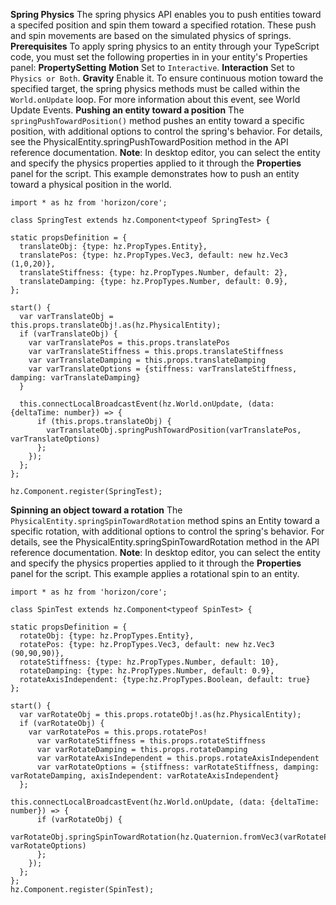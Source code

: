 **Spring Physics**
The spring physics API enables you to push entities toward a specifed position and spin them toward a specified rotation. These push and spin movements are based on the simulated physics of springs.
**Prerequisites**
To apply spring physics to an entity through your TypeScript code, you must set the following properties in in your entity's Properties panel:
**PropertySetting**
**Motion**
Set to `Interactive`.
**Interaction**
Set to `Physics or Both`.
**Gravity**
Enable it.
To ensure continuous motion toward the specified target, the spring physics methods must be called within the `World.onUpdate` loop. For more information about this event, see World Update Events.
**Pushing an entity toward a position**
The `springPushTowardPosition()` method pushes an entity toward a specific position, with additional options to control the spring's behavior. For details, see the PhysicalEntity.springPushTowardPosition method in the API reference documentation.
**Note**: In desktop editor, you can select the entity and specify the physics properties applied to it through the **Properties** panel for the script.
This example demonstrates how to push an entity toward a physical position in the world.

```
import * as hz from 'horizon/core';

class SpringTest extends hz.Component<typeof SpringTest> {

static propsDefinition = {
  translateObj: {type: hz.PropTypes.Entity},
  translatePos: {type: hz.PropTypes.Vec3, default: new hz.Vec3 (1,0,20)},
  translateStiffness: {type: hz.PropTypes.Number, default: 2},
  translateDamping: {type: hz.PropTypes.Number, default: 0.9},
};

start() {
  var varTranslateObj = this.props.translateObj!.as(hz.PhysicalEntity);
  if (varTranslateObj) {
    var varTranslatePos = this.props.translatePos
    var varTranslateStiffness = this.props.translateStiffness
    var varTranslateDamping = this.props.translateDamping
    var varTranslateOptions = {stiffness: varTranslateStiffness, damping: varTranslateDamping}
  }

  this.connectLocalBroadcastEvent(hz.World.onUpdate, (data: {deltaTime: number}) => {
      if (this.props.translateObj) {
        varTranslateObj.springPushTowardPosition(varTranslatePos, varTranslateOptions)
      };
    });
  };
};

hz.Component.register(SpringTest);
```

**Spinning an object toward a rotation**
The `PhysicalEntity.springSpinTowardRotation` method spins an Entity toward a specific rotation, with additional options to control the spring's behavior. For details, see the PhysicalEntity.springSpinTowardRotation method in the API reference documentation.
**Note**: In desktop editor, you can select the entity and specify the physics properties applied to it through the **Properties** panel for the script.
This example applies a rotational spin to an entity.

```
import * as hz from 'horizon/core';

class SpinTest extends hz.Component<typeof SpinTest> {

static propsDefinition = {
  rotateObj: {type: hz.PropTypes.Entity},
  rotatePos: {type: hz.PropTypes.Vec3, default: new hz.Vec3 (90,90,90)},
  rotateStiffness: {type: hz.PropTypes.Number, default: 10},
  rotateDamping: {type: hz.PropTypes.Number, default: 0.9},
  rotateAxisIndependent: {type:hz.PropTypes.Boolean, default: true}
};

start() {
  var varRotateObj = this.props.rotateObj!.as(hz.PhysicalEntity);
  if (varRotateObj) {
    var varRotatePos = this.props.rotatePos!
      var varRotateStiffness = this.props.rotateStiffness
      var varRotateDamping = this.props.rotateDamping
      var varRotateAxisIndependent = this.props.rotateAxisIndependent
      var varRotateOptions = {stiffness: varRotateStiffness, damping: varRotateDamping, axisIndependent: varRotateAxisIndependent}
  };

this.connectLocalBroadcastEvent(hz.World.onUpdate, (data: {deltaTime: number}) => {
      if (varRotateObj) {
        varRotateObj.springSpinTowardRotation(hz.Quaternion.fromVec3(varRotatePos), varRotateOptions)
      };
    });
  };
};
hz.Component.register(SpinTest);
```